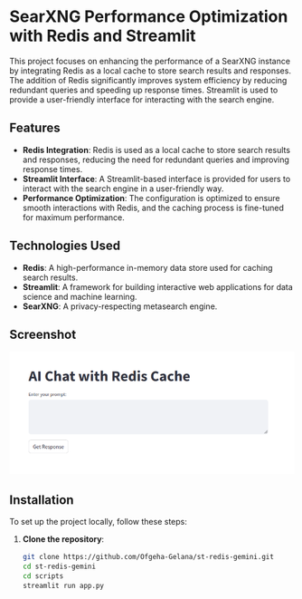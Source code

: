 # SearXNG Performance Optimization with Redis and Streamlit

This project focuses on enhancing the performance of a SearXNG instance by integrating Redis as a local cache to store search results and responses. The addition of Redis significantly improves system efficiency by reducing redundant queries and speeding up response times. Streamlit is used to provide a user-friendly interface for interacting with the search engine.

## Features

- **Redis Integration**: Redis is used as a local cache to store search results and responses, reducing the need for redundant queries and improving response times.
- **Streamlit Interface**: A Streamlit-based interface is provided for users to interact with the search engine in a user-friendly way.
- **Performance Optimization**: The configuration is optimized to ensure smooth interactions with Redis, and the caching process is fine-tuned for maximum performance.

## Technologies Used

- **Redis**: A high-performance in-memory data store used for caching search results.
- **Streamlit**: A framework for building interactive web applications for data science and machine learning.
- **SearXNG**: A privacy-respecting metasearch engine.

## Screenshot
![Screenshot](https://raw.githubusercontent.com/Ofgeha-Gelana/st-redis-gemini/refs/heads/main/src/Screenshot%20from%202025-02-08%2010-02-11.png) 


<!-- ## Demo

🔗 [Live Demo](https://your-demo-link.com)   -->

## Installation

To set up the project locally, follow these steps:

1. **Clone the repository**:
   ```bash
   git clone https://github.com/Ofgeha-Gelana/st-redis-gemini.git
   cd st-redis-gemini
   cd scripts
   streamlit run app.py